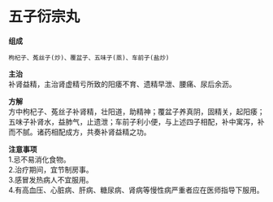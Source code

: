 # 五子衍宗丸
**组成**  

    枸杞子、菟丝子(炒)、覆盆子、五味子(蒸)、车前子(盐炒)  
 
**主治**  
补肾益精，主治肾虚精亏所致的阳痿不育、遗精早泄、腰痛、尿后余沥。  

**方解**  
方中枸杞子、菟丝子补肾精，壮阳道，助精神；覆盆子养真阴，固精关，起阳痿；五味子补肾水，益肺气，止遗泄；车前子利小便，与上述四子相配，补中寓泻，补而不腻。诸药相配成方，共奏补肾益精之功。  

**注意事项**  
1.忌不易消化食物。  
2.治疗期间，宜节制房事。  
3.感冒发热病人不宜服用。  
4.有高血压、心脏病、肝病、糖尿病、肾病等慢性病严重者应在医师指导下服用。